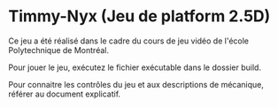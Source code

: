 # Timmy-Nyx (Jeu de platform 2.5D)

Ce jeu a été réalisé dans le cadre du cours de jeu vidéo de l'école Polytechnique de Montréal.

Pour jouer le jeu, exécutez le fichier exécutable dans le dossier build.

Pour connaitre les contrôles du jeu et aux descriptions de mécanique, référer au document explicatif.
